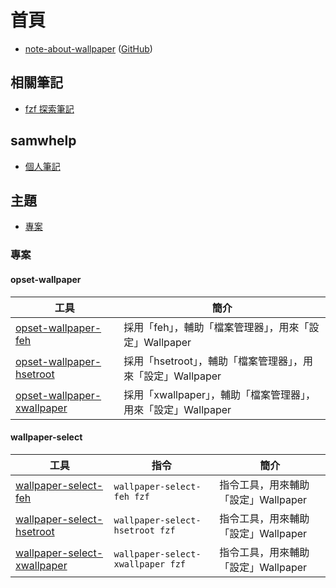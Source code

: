 
# 首頁

* [note-about-wallpaper](https://samwhelp.github.io/note-about-wallpaper/) ([GitHub](https://github.com/samwhelp/note-about-wallpaper))


## 相關筆記

* [fzf 探索筆記](https://samwhelp.github.io/note-about-fzf/)


## samwhelp

* [個人筆記](https://samwhelp.github.io/book/)


## 主題


* [專案](#專案)


### 專案


#### opset-wallpaper

| 工具 | 簡介 |
| --- | --- |
| [opset-wallpaper-feh](https://samwhelp.github.io/note-about-wallpaper/read/project/opset-wallpaper/opset-wallpaper-feh.html) | 採用「feh」，輔助「檔案管理器」，用來「設定」Wallpaper |
| [opset-wallpaper-hsetroot](https://samwhelp.github.io/note-about-wallpaper/read/project/opset-wallpaper/opset-wallpaper-hsetroot.html) | 採用「hsetroot」，輔助「檔案管理器」，用來「設定」Wallpaper |
| [opset-wallpaper-xwallpaper](https://samwhelp.github.io/note-about-wallpaper/read/project/opset-wallpaper/opset-wallpaper-xwallpaper.html) | 採用「xwallpaper」，輔助「檔案管理器」，用來「設定」Wallpaper |


#### wallpaper-select

| 工具 | 指令 | 簡介 |
| --- | --- | --- |
| [wallpaper-select-feh](https://samwhelp.github.io/note-about-fzf/read/project/wallpaper-select/wallpaper-select-feh.html) | `wallpaper-select-feh fzf` | 指令工具，用來輔助「設定」Wallpaper |
| [wallpaper-select-hsetroot](https://samwhelp.github.io/note-about-fzf/read/project/wallpaper-select/wallpaper-select-hsetroot.html) | `wallpaper-select-hsetroot fzf` | 指令工具，用來輔助「設定」Wallpaper |
| [wallpaper-select-xwallpaper](https://samwhelp.github.io/note-about-fzf/read/project/wallpaper-select/wallpaper-select-xwallpaper.html) | `wallpaper-select-xwallpaper fzf` | 指令工具，用來輔助「設定」Wallpaper |
